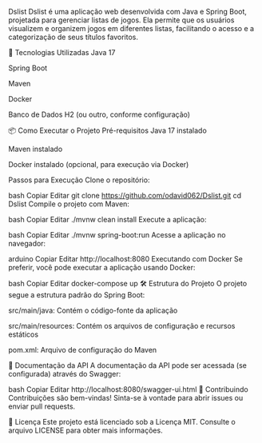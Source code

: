 Dslist
Dslist é uma aplicação web desenvolvida com Java e Spring Boot, projetada para gerenciar listas de jogos. Ela permite que os usuários visualizem e organizem jogos em diferentes listas, facilitando o acesso e a categorização de seus títulos favoritos.

🚀 Tecnologias Utilizadas
Java 17

Spring Boot

Maven

Docker

Banco de Dados H2 (ou outro, conforme configuração)

📦 Como Executar o Projeto
Pré-requisitos
Java 17 instalado

Maven instalado

Docker instalado (opcional, para execução via Docker)

Passos para Execução
Clone o repositório:

bash
Copiar
Editar
git clone https://github.com/odavid062/Dslist.git
cd Dslist
Compile o projeto com Maven:

bash
Copiar
Editar
./mvnw clean install
Execute a aplicação:

bash
Copiar
Editar
./mvnw spring-boot:run
Acesse a aplicação no navegador:

arduino
Copiar
Editar
http://localhost:8080
Executando com Docker
Se preferir, você pode executar a aplicação usando Docker:

bash
Copiar
Editar
docker-compose up
🛠️ Estrutura do Projeto
O projeto segue a estrutura padrão do Spring Boot:

src/main/java: Contém o código-fonte da aplicação

src/main/resources: Contém os arquivos de configuração e recursos estáticos

pom.xml: Arquivo de configuração do Maven

📄 Documentação da API
A documentação da API pode ser acessada (se configurada) através do Swagger:

bash
Copiar
Editar
http://localhost:8080/swagger-ui.html
🤝 Contribuindo
Contribuições são bem-vindas! Sinta-se à vontade para abrir issues ou enviar pull requests.

📄 Licença
Este projeto está licenciado sob a Licença MIT. Consulte o arquivo LICENSE para obter mais informações.
